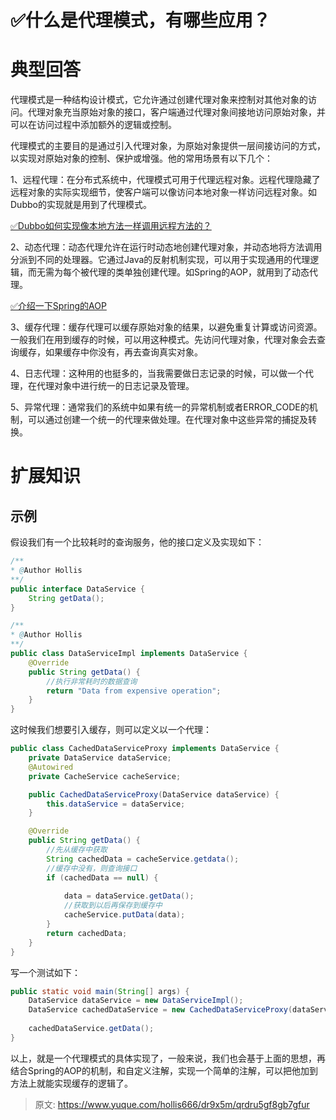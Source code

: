 # ✅什么是代理模式，有哪些应用？


# 典型回答

代理模式是一种结构设计模式，它允许通过创建代理对象来控制对其他对象的访问。代理对象充当原始对象的接口，客户端通过代理对象间接地访问原始对象，并可以在访问过程中添加额外的逻辑或控制。

代理模式的主要目的是通过引入代理对象，为原始对象提供一层间接访问的方式，以实现对原始对象的控制、保护或增强。他的常用场景有以下几个：

1、远程代理：在分布式系统中，代理模式可用于代理远程对象。远程代理隐藏了远程对象的实际实现细节，使客户端可以像访问本地对象一样访问远程对象。如Dubbo的实现就是用到了代理模式。

[✅Dubbo如何实现像本地方法一样调用远程方法的？](https://www.yuque.com/hollis666/dr9x5m/hqnrwvt46ky1ar4n?view=doc_embed)

2、动态代理：动态代理允许在运行时动态地创建代理对象，并动态地将方法调用分派到不同的处理器。它通过Java的反射机制实现，可以用于实现通用的代理逻辑，而无需为每个被代理的类单独创建代理。如Spring的AOP，就用到了动态代理。

[✅介绍一下Spring的AOP](https://www.yuque.com/hollis666/dr9x5m/nget4r5wl2imegi7?view=doc_embed)

3、缓存代理：缓存代理可以缓存原始对象的结果，以避免重复计算或访问资源。一般我们在用到缓存的时候，可以用这种模式。先访问代理对象，代理对象会去查询缓存，如果缓存中你没有，再去查询真实对象。

4、日志代理：这种用的也挺多的，当我需要做日志记录的时候，可以做一个代理，在代理对象中进行统一的日志记录及管理。

5、异常代理：通常我们的系统中如果有统一的异常机制或者ERROR_CODE的机制，可以通过创建一个统一的代理来做处理。在代理对象中这些异常的捕捉及转换。



# 扩展知识


## 示例

假设我们有一个比较耗时的查询服务，他的接口定义及实现如下：

```java
/**
* @Author Hollis
**/
public interface DataService {
    String getData();
}

```

```java
/**
* @Author Hollis
**/
public class DataServiceImpl implements DataService {
    @Override
    public String getData() {
        //执行非常耗时的数据查询
        return "Data from expensive operation";
    }
}
```

这时候我们想要引入缓存，则可以定义以一个代理：

```java
public class CachedDataServiceProxy implements DataService {
    private DataService dataService;
    @Autowired
    private CacheService cacheService;

    public CachedDataServiceProxy(DataService dataService) {
        this.dataService = dataService;
    }

    @Override
    public String getData() {
        //先从缓存中获取
        String cachedData = cacheService.getdata();
        //缓存中没有，则查询接口
        if (cachedData == null) {
            
            data = dataService.getData();
            //获取到以后再保存到缓存中
            cacheService.putData(data);
        }
        return cachedData;
    }
}
```

写一个测试如下：

```java
public static void main(String[] args) {
    DataService dataService = new DataServiceImpl();
    DataService cachedDataService = new CachedDataServiceProxy(dataService);
   
    cachedDataService.getData();
}
```

以上，就是一个代理模式的具体实现了，一般来说，我们也会基于上面的思想，再结合Spring的AOP的机制，和自定义注解，实现一个简单的注解，可以把他加到方法上就能实现缓存的逻辑了。


> 原文: <https://www.yuque.com/hollis666/dr9x5m/qrdru5gf8gb7gfur>